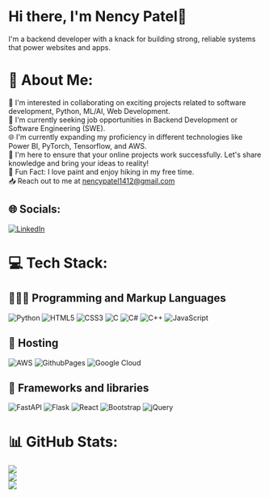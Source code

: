 # Hi there, I'm Nency Patel👋
I'm a backend developer with a knack for building strong, reliable systems that power websites and apps.

# :dizzy: About Me:
:rocket: I'm interested in collaborating on exciting projects related to software development, Python, ML/AI, Web Development.<br>
:pushpin: I'm currently seeking job opportunities in Backend Development or Software Engineering (SWE).<br>
:globe_with_meridians: I'm currently expanding my proficiency in different technologies like Power BI, PyTorch, Tensorflow, and AWS.<br>
:thought_balloon: I'm here to ensure that your online projects work successfully. Let's share knowledge and bring your ideas to reality!<br>
:art: Fun Fact: I love paint and enjoy hiking in my free time.<br>
:inbox_tray: Reach out to me at nencypatel1412@gmail.com <br>

## :globe_with_meridians: Socials:
[![LinkedIn](https://img.shields.io/badge/LinkedIn-%230077B5.svg?logo=linkedin&logoColor=white)](https://linkedin.com/in/https://www.linkedin.com/in/nency-patel-22b398227/) 

# :computer: Tech Stack:
## 👩🏻‍💻 Programming and Markup Languages
![Python](https://img.shields.io/badge/python-3670A0?style=for-the-badge&logo=python&logoColor=ffdd54) ![HTML5](https://img.shields.io/badge/html5-%23E34F26.svg?style=for-the-badge&logo=html5&logoColor=white) ![CSS3](https://img.shields.io/badge/css3-%231572B6.svg?style=for-the-badge&logo=css3&logoColor=white) ![C](https://img.shields.io/badge/c-%2300599C.svg?style=for-the-badge&logo=c&logoColor=white) ![C#](https://img.shields.io/badge/c%23-%23239120.svg?style=for-the-badge&logo=csharp&logoColor=white) ![C++](https://img.shields.io/badge/c++-%2300599C.svg?style=for-the-badge&logo=c%2B%2B&logoColor=white) ![JavaScript](https://img.shields.io/badge/javascript-%23323330.svg?style=for-the-badge&logo=javascript&logoColor=%23F7DF1E)

## :rocket: Hosting
![AWS](https://img.shields.io/badge/AWS-%23FF9900.svg?style=for-the-badge&logo=amazon-aws&logoColor=white)
![GithubPages](https://img.shields.io/badge/github%20pages-121013?style=for-the-badge&logo=github&logoColor=white) ![Google Cloud](https://img.shields.io/badge/GoogleCloud-%234285F4.svg?style=for-the-badge&logo=google-cloud&logoColor=white) 

## 📕 Frameworks and libraries
![FastAPI](https://img.shields.io/badge/FastAPI-005571?style=for-the-badge&logo=fastapi) ![Flask](https://img.shields.io/badge/flask-%23000.svg?style=for-the-badge&logo=flask&logoColor=white) ![React](https://img.shields.io/badge/react-%2320232a.svg?style=for-the-badge&logo=react&logoColor=%2361DAFB) ![Bootstrap](https://img.shields.io/badge/bootstrap-%238511FA.svg?style=for-the-badge&logo=bootstrap&logoColor=white) ![jQuery](https://img.shields.io/badge/jquery-%230769AD.svg?style=for-the-badge&logo=jquery&logoColor=white) 



# 📊 GitHub Stats:
![](https://github-readme-stats.vercel.app/api?username=NencyPatel1412&theme=dark&hide_border=false&include_all_commits=false&count_private=true)<br/>
![](https://github-readme-streak-stats.herokuapp.com/?user=NencyPatel1412&theme=dark&hide_border=false)<br/>
![](https://github-readme-stats.vercel.app/api/top-langs/?username=NencyPatel1412&theme=dark&hide_border=false&include_all_commits=false&count_private=true&layout=compact)
